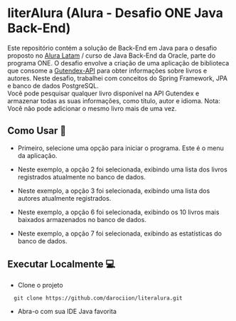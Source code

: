
# literAlura (Alura - Desafio ONE Java Back-End)

Este repositório contém a solução de Back-End em Java para o desafio proposto no [Alura Latam](https://github.com/alura-es-cursos) / curso de Java Back-End da Oracle, parte do programa ONE. O desafio envolve a criação de uma aplicação de biblioteca que consome a [Gutendex-API](https://gutendex.com/) para obter informações sobre livros e autores. Neste desafio, trabalhei com conceitos do Spring Framework, JPA e banco de dados PostgreSQL.
<br>
Você pode pesquisar qualquer livro disponível na API Gutendex e armazenar todas as suas informações, como título, autor e idioma. Nota: Você não pode adicionar o mesmo livro mais de uma vez.

## Como Usar :page_facing_up:

* Primeiro, selecione uma opção para iniciar o programa. Este é o menu da aplicação.

* Neste exemplo, a opção 2 foi selecionada, exibindo uma lista dos livros registrados atualmente no banco de dados.

* Neste exemplo, a opção 3 foi selecionada, exibindo uma lista dos autores atualmente registrados.

* Neste exemplo, a opção 6 foi selecionada, exibindo os 10 livros mais baixados armazenados no banco de dados.

* Neste exemplo, a opção 7 foi selecionada, exibindo as estatísticas do banco de dados.

## Executar Localmente :computer:

* Clone o projeto

```code
  git clone https://github.com/darociion/literalura.git
```

* Abra-o com sua IDE Java favorita


